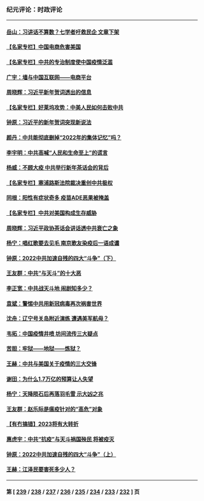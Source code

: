 ### 纪元评论：时政评论
---
#### [岳山：习讲话不算数？七学者吁救民企 文章下架](../../pages/nsc1025/n13897095.md) 
#### [【名家专栏】中国电商危害美国](../../pages/nsc1025/n13896424.md) 
#### [【名家专栏】中共的专治制度使中国疫情泛滥](../../pages/nsc1025/n13896759.md) 
#### [广宇：墙与中国互联网——电商平台](../../pages/nsc1025/n13897053.md) 
#### [周晓辉：习近平新年贺词透出的信息](../../pages/nsc1025/n13896534.md) 
#### [【名家专栏】好莱坞攻势：中美人民如何击败中共](../../pages/nsc1025/n13894796.md) 
#### [钟原：习近平的新年贺词突现新说法](../../pages/nsc1025/n13896547.md) 
#### [颜丹：中共能彻底删掉“2022年的集体记忆”吗？](../../pages/nsc1025/n13896521.md) 
#### [李宇明：中共高喊“人民和生命至上”的谎言](../../pages/nsc1025/n13896499.md) 
#### [杨威：不顾大疫 中共举行新年茶话会的背后](../../pages/nsc1025/n13895924.md) 
#### [【名家专栏】塞浦路斯法院裁决重创中共极权](../../pages/nsc1025/n13894783.md) 
#### [同根：阳性有症状奇多 疫苗ADE恶果被掩盖](../../pages/nsc1025/n13895520.md) 
#### [【名家专栏】中共对美国构成生存威胁](../../pages/nsc1025/n13894391.md) 
#### [周晓辉：习近平政协茶话会讲话透中共衰亡之象](../../pages/nsc1025/n13895626.md) 
#### [杨宁：唱红歌要去见毛 南京歌友染疫后一语成谶](../../pages/nsc1025/n13895623.md) 
#### [钟原：2022中共加速自残的四大“斗争”（下）](../../pages/nsc1025/n13895561.md) 
#### [王友群：中共“与天斗”的十大恶](../../pages/nsc1025/n13895040.md) 
#### [李正宽：中共战天斗地 闹剧知多少？](../../pages/nsc1025/n13895466.md) 
#### [袁斌：警惕中共用新冠病毒再次祸害世界](../../pages/nsc1025/n13895097.md) 
#### [沈舟：辽宁号关岛附近演练 遭遇美军航母？](../../pages/nsc1025/n13894879.md) 
#### [韦拓：中国疫情井喷 坊间流传三大疑点](../../pages/nsc1025/n13894528.md) 
#### [苦胆：牢狱——地狱——炼狱？](../../pages/nsc1025/n13894756.md) 
#### [王赫：中共与美国关于疫情的三大交锋](../../pages/nsc1025/n13894704.md) 
#### [谢田：为什么1.7万亿的预算让人失望](../../pages/nsc1025/n13894725.md) 
#### [杨宁：天降陨石后再落羽毛雪 示大凶之兆](../../pages/nsc1025/n13894521.md) 
#### [王友群：赵乐际是瘟疫针对的“高危”对象](../../pages/nsc1025/n13893869.md) 
#### [【有冇搞错】2023将有大转折](../../pages/nsc1025/n13893849.md) 
#### [惠虎宇：中共“抗疫”与天斗祸国殃民 将被疫灭](../../pages/nsc1025/n13893968.md) 
#### [钟原：2022中共加速自残的四大“斗争”（上）](../../pages/nsc1025/n13894027.md) 
#### [王赫：江泽民要害死多少人？](../../pages/nsc1025/n13893894.md) 

---
#### 第 [ [239](./239.md) / [238](./238.md) / [237](./237.md) / [236](./236.md) / [235](./235.md) / [234](./234.md) / [233](./233.md) / [232](./232.md) ] 页
